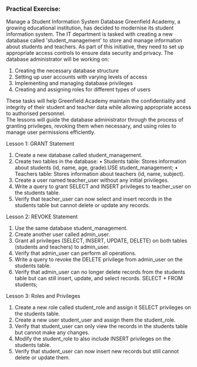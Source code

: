 ### Practical Exercise:  
Manage a Student Information System Database
Greenfield Academy, a growing educational institution, has decided to modernise its student information system. The IT department is tasked with creating a new database called 'student_management' to store and manage information about students and teachers. As part of this initiative, they need to set up appropriate access controls to ensure data security and privacy.
The database administrator will be working on:
1. Creating the necessary database structure
2. Setting up user accounts with varying levels of access
3. Implementing and managing database privileges
4. Creating and assigning roles for different types of users

These tasks will help Greenfield Academy maintain the confidentiality and integrity of their student and teacher data while allowing appropriate access to authorised personnel.  \
The lessons will guide the database administrator through the process of granting privileges, revoking them when necessary, and using roles to manage user permissions efficiently.

Lesson 1: GRANT Statement
1. Create a new database called student_management.
2. Create two tables in the database:
•	Students table: Stores information about students (id, name, age, grade).USE student_management;
•	Teachers table: Stores information about teachers (id, name, subject).
3. Create a user named teacher_user without any initial privileges.
4. Write a query to grant SELECT and INSERT privileges to teacher_user on the students table.
5. Verify that teacher_user can now select and insert records in the students table but cannot delete or update any records.

Lesson 2: REVOKE Statement
1. Use the same database student_management.
2. Create another user called admin_user.
3. Grant all privileges (SELECT, INSERT, UPDATE, DELETE) on both tables (students and teachers) to admin_user.
4. Verify that admin_user can perform all operations.
5. Write a query to revoke the DELETE privilege from admin_user on the students table.
6. Verify that admin_user can no longer delete records from the students table but can still insert, update, and select records. SELECT * FROM students;

Lesson 3: Roles and Privileges
1. Create a new role called student_role and assign it SELECT privileges on the students table.
2. Create a new user student_user and assign them the student_role.
3. Verify that student_user can only view the records in the students table but cannot make any changes.
4. Modify the student_role to also include INSERT privileges on the students table.
5. Verify that student_user can now insert new records but still cannot delete or update them.

